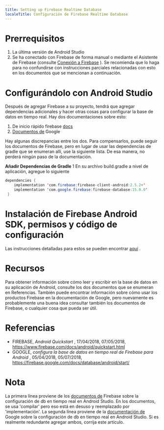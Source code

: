 ```yaml
---
title: Setting up Firebase Realtime Database
localeTitle: Configuración de Firebase Realtime Database
---
```

# Prerrequisitos

1.  La última versión de Android Studio
2.  Se ha conectado con Firebase de forma manual o mediante el Asistente de Firebase (consulte [Conexión a Firebase](guide/src/pages/android-development/firebase/connecting-to-firebase) ). Se recomienda que lo haga para no confundirse con instrucciones parciales relacionadas con esto en los documentos que se mencionan a continuación.

# Configurándolo con Android Studio

Después de agregar Firebase a su proyecto, tendrá que agregar dependencias adicionales y hacer otras cosas para configurar la base de datos en tiempo real. Hay dos documentaciones sobre esto:

1.  De inicio rápido firebase [docs](https://www.firebase.com/docs/android/quickstart.html)
2.  [Documentos de](https://firebase.google.com/docs/database/android/start/) Google

Hay algunas discrepancias entre los dos. Para compensarlos, puede seguir los documentos de Firebase, pero en lugar de usar las dependencias de gradle que se enumeran allí, use la siguiente lista. De esa manera, no perderá ningún paso de la documentación.

**Añadir Dependencias de Gradle** 1 En su archivo build.gradle a nivel de aplicación, agregue lo siguiente

```java
dependencies { 
    implementation 'com.firebase:firebase-client-android:2.5.2+' 
    implementation 'com.google.firebase:firebase-database:15.0.0' 
 } 
```

# Instalación de Firebase Android SDK, permisos y código de configuración

Las instrucciones detalladas para estos se pueden encontrar [aquí](https://www.firebase.com/docs/android/quickstart.html) .

# Recursos

Para obtener información sobre cómo leer y escribir en la base de datos en su aplicación de Android, consulte los dos documentos que se enumeran en Referencias. También puede encontrar información sobre cómo usar los productos Firebase en la documentación de Google, pero nuevamente es probablemente una buena idea consultar también los documentos de Firebase, o cualquier cosa que pueda ser útil.

# Referencias

*   FIREBASE, _Android Quickstart_ , 17/04/2018, 07/05/2018, https://www.firebase.com/docs/android/quickstart.html
*   GOOGLE, _configura la base de datos en tiempo real de Firebase para Android_ , 05/04/2018, 05/07/2018, https://firebase.google.com/docs/database/android/start/

# Nota

La primera línea proviene de los [documentos de](https://www.firebase.com/docs/android/quickstart.html) Firebase sobre la configuración de db en tiempo real en Android Studio. En los documentos, se usa 'compilar' pero eso está en desuso y reemplazado por 'implementación'. La segunda línea proviene de la [documentación de](https://firebase.google.com/docs/database/android/start/) Google sobre la configuración de db en tiempo real en Android Studio. Si es realmente redundante agregar ambos, corrija este artículo.
